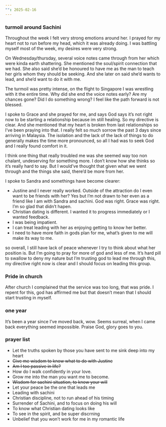 ```yaml
---
"": 2025-02-16
---
```

### turmoil around Sachini

Throughout the week I felt very strong emotions around her. I prayed for my heart not to run before my head, which it was already doing. I was battling myself most of the week, my desires were very strong.

On Wednesday/thursday, several voice notes came through from her which were kinda earth shattering. She mentioned the soul/spirit connection that we had. She also said she’d be honoured to have me as the man to teach her girls whom they should be seeking. And she later on said she’d wants to lead, and she’d want to do it with me.

The turmoil was pretty intense, on the flight to Singapore I was wrestling with it the entire time. Why did she end the voice notes early? Are my chances gone? Did I do something wrong? I feel like the path forward is not blessed.

I spoke to Grace and she prayed for me, and says God says it’s not right now to be starting a relationship because im still healing. So my directive is clear. And she mentioned that my heart is broken from last relationships so I’ve been praying into that. I really felt so much sorrow the past 3 days since arriving in Malaysia. The isolation and the lack of the lack of things to do generally makes the time more pronounced, so all I had was to seek God and I really found comfort in it.

I think one thing that really troubled me was she seemed way too non chalant, undeserving for something more. I don’t know how she thinks so it’s really hard to say. But I would’ve thought that given what we went through and the things she said, there’d be more from her.

I spoke to Sandra and somethings have become clearer:

- Justine and I never really worked. Outside of the attraction do I even want to be friends with her? Yes but I’m not drawn to her even as a friend like I am with Sandra and sachini. God was right. Grace was right. I’m so glad that didn’t hapen.
- Christian dating is different. I wanted it to progress immediately or I wanted feedback.
- I was being impatient.
- I can treat leading with her as enjoying getting to know her better.
- I need to have more faith in gods plan for me, what’s given to me will make its way to me.

  

so overall, I still have lack of peace whenever I try to think about what her position is. But I’m going to pray for more of god and less of me. It’s hard pill to swallow to deny my nature but I’m trusting god to lead me through this, my directive right now is clear and I should focus on leading this group.

### Pride in church

After church I complained that the service was too long, that was pride. I repent for this, god has affirmed me but that doesn’t mean that I should start trusting in myself.

### one year

It’s been a year since I’ve moved back, wow. Seems surreal, when I came back everything seemed impossible. Praise God, glory goes to you.

### prayer list

- Let the truths spoken by those you have sent to me sink deep into my heart
- ~~Give me wisdom to know what to do with Justine~~
- ~~Am I too passive in life?~~
- How do I walk confidently in your love.
- Grow me into the man you want me to become.
- ~~Wisdom for sachini situation, to know your will~~
- Let your peace be the one that leads me
- Leading with sachini
- Christian discipline, not to run ahead of his timing
- Surrender of Sachini, and to focus on doing his will
- To know what Christian dating looks like
- To see in the spirit, and be super discrning
- Unbelief that you won’t work for me in my romantic life